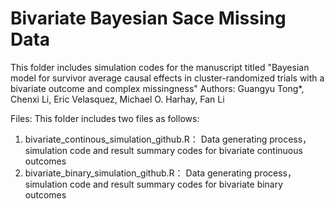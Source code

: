 # Bivariate Bayesian Sace Missing Data
  This folder includes simulation codes for the manuscript titled "Bayesian model for survivor average causal effects in
cluster-randomized trials with a bivariate outcome and complex
missingness" Authors: Guangyu Tong*, Chenxi Li, Eric Velasquez, Michael O. Harhay, Fan Li 

  
  Files: This folder includes two files as follows:
  1. bivariate_continous_simulation_github.R： Data generating process，simulation code and result summary codes for bivariate continuous outcomes
  2. bivariate_binary_simulation_github.R： Data generating process，simulation code and result summary codes for bivariate binary outcomes 
